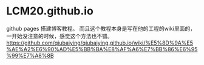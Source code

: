# LCM20.github.io

github pages 搭建博客教程。
而且这个教程本身是写在他的工程的wiki里面的，一开始没注意的时候，感觉这个方法也不错。
https://github.com/qiubaiying/qiubaiying.github.io/wiki/%E5%8D%9A%E5%AE%A2%E6%90%AD%E5%BB%BA%E8%AF%A6%E7%BB%86%E6%95%99%E7%A8%8B

